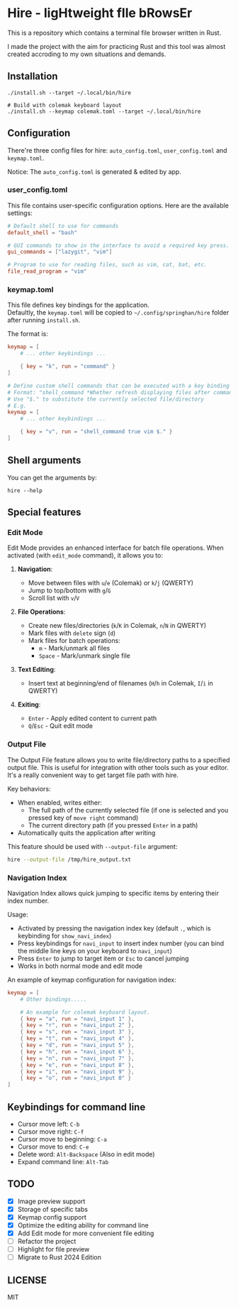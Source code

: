 # Hire - ligHtweight fIle bRowsEr

This is a repository which contains a terminal file browser written in Rust.

I made the project with the aim for practicing Rust and this tool was almost created accroding to my own situations and demands.

## Installation

```shell
./install.sh --target ~/.local/bin/hire

# Build with colemak keyboard layout
./install.sh --keymap colemak.toml --target ~/.local/bin/hire
```

## Configuration

There're three config files for hire: `auto_config.toml`, `user_config.toml` and `keymap.toml`.

Notice: The `auto_config.toml` is generated & edited by app.

### user_config.toml

This file contains user-specific configuration options. Here are the available settings:

```toml
# Default shell to use for commands
default_shell = "bash"

# GUI commands to show in the interface to avoid a required key press.
gui_commands = ["lazygit", "vim"]

# Program to use for reading files, such as vim, cat, bat, etc.
file_read_program = "vim"
```

### keymap.toml

This file defines key bindings for the application.  
Defaultly, the `keymap.toml` will be copied to `~/.config/springhan/hire` folder after running `install.sh`.

The format is:

```toml
keymap = [
    # ... other keybindings ...

    { key = "k", run = "command" }
]

# Define custom shell commands that can be executed with a key binding
# Format: "shell_command *Whether refresh displaying files after command* *command*"
# Use "$." to substitute the currently selected file/directory
# E.g.
keymap = [
    # ... other keybindings ...

    { key = "v", run = "shell_command true vim $." }
]
```

## Shell arguments

You can get the arguments by:

```shell
hire --help
```

## Special features

### Edit Mode

Edit Mode provides an enhanced interface for batch file operations. When activated (with `edit_mode` command), it allows you to:

1. **Navigation**:
   - Move between files with `u`/`e` (Colemak) or `k`/`j` (QWERTY)
   - Jump to top/bottom with `g`/`G`
   - Scroll list with `v`/`V`

2. **File Operations**:
   - Create new files/directories (`k`/`K` in Colemak, `n`/`N` in QWERTY)
   - Mark files with `delete` sign (`d`)
   - Mark files for batch operations:
     - `m` - Mark/unmark all files
     - `Space` - Mark/unmark single file

3. **Text Editing**:
   - Insert text at beginning/end of filenames (`H`/`h` in Colemak, `I`/`i` in QWERTY)

4. **Exiting**:
   - `Enter` - Apply edited content to current path
   - `Q`/`Esc` - Quit edit mode

### Output File

The Output File feature allows you to write file/directory paths to a specified output file. This is useful for integration with other tools such as your editor. It's a really convenient way to get target file path with hire.

Key behaviors:
- When enabled, writes either:
  - The full path of the currently selected file (if one is selected and you pressed key of `move right` command)
  - The current directory path (if you pressed `Enter` in a path)
- Automatically quits the application after writing

This feature should be used with `--output-file` argument:

```bash
hire --output-file /tmp/hire_output.txt
```

### Navigation Index

Navigation Index allows quick jumping to specific items by entering their index number. 

Usage:
- Activated by pressing the navigation index key (default `.`, which is keybinding for `show_navi_index`)
- Press keybindings for `navi_input` to insert index number (you can bind the middle line keys on your keyboard to `navi_input`)
- Press `Enter` to jump to target item or `Esc` to cancel jumping
- Works in both normal mode and edit mode

An example of keymap configuration for navigation index:

```toml
keymap = [
    # Other bindings.....

    # An example for colemak keyboard layout.
    { key = "a", run = "navi_input 1" },
    { key = "r", run = "navi_input 2" },
    { key = "s", run = "navi_input 3" },
    { key = "t", run = "navi_input 4" },
    { key = "d", run = "navi_input 5" },
    { key = "h", run = "navi_input 6" },
    { key = "n", run = "navi_input 7" },
    { key = "e", run = "navi_input 8" },
    { key = "i", run = "navi_input 9" },
    { key = "o", run = "navi_input 0" }
]
```

## Keybindings for command line

- Cursor move left: `C-b`
- Cursor move right: `C-f`
- Cursor move to beginning: `C-a`
- Cursor move to end: `C-e`
- Delete word: `Alt-Backspace` (Also in edit mode)
- Expand command line: `Alt-Tab`

## TODO

- [x] Image preview support
- [x] Storage of specific tabs
- [x] Keymap config support
- [x] Optimize the editing ability for command line
- [x] Add Edit mode for more convenient file editing
- [ ] Refactor the project
- [ ] Highlight for file preview
- [ ] Migrate to Rust 2024 Edition

## LICENSE
MIT
